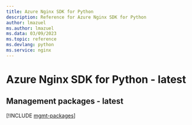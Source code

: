 ```yaml
---
title: Azure Nginx SDK for Python
description: Reference for Azure Nginx SDK for Python
author: lmazuel
ms.author: lmazuel
ms.data: 03/09/2023
ms.topic: reference
ms.devlang: python
ms.service: nginx
---
```

# Azure Nginx SDK for Python - latest

## Management packages - latest
[!INCLUDE [mgmt-packages](nginx-mgmt-index.md)]
